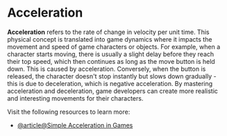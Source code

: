 # Acceleration

**Acceleration** refers to the rate of change in velocity per unit time. This physical concept is translated into game dynamics where it impacts the movement and speed of game characters or objects. For example, when a character starts moving, there is usually a slight delay before they reach their top speed, which then continues as long as the move button is held down. This is caused by acceleration. Conversely, when the button is released, the character doesn't stop instantly but slows down gradually - this is due to deceleration, which is negative acceleration. By mastering acceleration and deceleration, game developers can create more realistic and interesting movements for their characters.

Visit the following resources to learn more:

- [@article@Simple Acceleration in Games](http://earok.net/sections/articles/game-dev/theory/simplified-acceleration-games)
